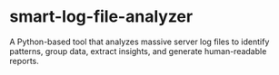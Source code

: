 # smart-log-file-analyzer
A Python-based tool that analyzes massive server log files to identify patterns, group data, extract insights, and generate human-readable reports.
